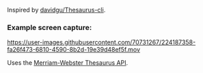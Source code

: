 Inspired by [davidgu/Thesaurus-cli](https://github.com/davidgu/thesaurus-cli).

### Example screen capture:
https://user-images.githubusercontent.com/70731267/224187358-fa26f473-6810-4590-8b2d-19e39d48ef5f.mov

Uses the [Merriam-Webster Thesaurus API](https://dictionaryapi.com/products/api-collegiate-thesaurus).
